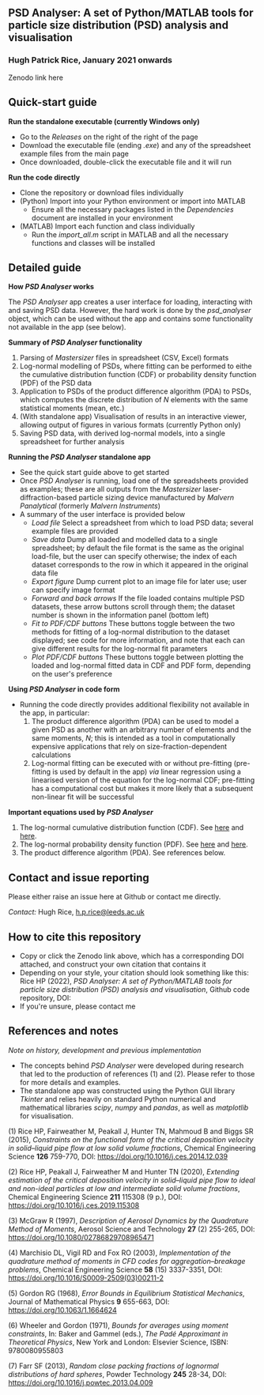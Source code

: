 ## **PSD Analyser: A set of Python/MATLAB tools for particle size distribution (PSD) analysis and visualisation**

### Hugh Patrick Rice, January 2021 onwards

Zenodo link here

## Quick-start guide

**Run the standalone executable (currently Windows only)**
- Go to the *Releases* on the right of the right of the page
- Download the executable file (ending *.exe*) and any of the spreadsheet example files from the main page
- Once downloaded, double-click the executable file and it will run

**Run the code directly**
- Clone the repository or download files individually
- (Python) Import into your Python environment or import into MATLAB
  - Ensure all the necessary packages listed in the *Dependencies* document are installed in your environment
- (MATLAB) Import each function and class individually
  - Run the *import_all.m* script in MATLAB and all the necessary functions and classes will be installed

## Detailed guide

**How *PSD Analyser* works**

The *PSD Analyser* app creates a user interface for loading, interacting with and saving PSD data. However, the hard work is done by the *psd_analyser* object, which can be used without the app and contains some functionality not available in the app (see below).

**Summary of *PSD Analyser* functionality**

1. Parsing of *Mastersizer* files in spreadsheet (CSV, Excel) formats
2. Log-normal modelling of PSDs, where fitting can be performed to eithe the cumulative distribution function (CDF) or probability density function (PDF) of the PSD data
3. Application to PSDs of the product difference algorithm (PDA) to PSDs, which computes the discrete distribution of *N* elements with the same statistical moments (mean, etc.)
4. (With standalone app) Visualisation of results in an interactive viewer, allowing output of figures in various formats (currently Python only)
5. Saving PSD data, with derived log-normal models, into a single spreadsheet for further analysis

**Running the *PSD Analyser* standalone app**

- See the quick start guide above to get started
- Once *PSD Analyser* is running, load one of the spreadsheets provided as examples; these are all outputs from the *Mastersizer* laser-diffraction-based particle sizing device manufactured by *Malvern Panalytical* (formerly *Malvern Instruments*)
- A summary of the user interface is provided below
  - *Load file* Select a spreadsheet from which to load PSD data; several example files are provided
  - *Save data* Dump all loaded and modelled data to a single spreadsheet; by default the file format is the same as the original load-file, but the user can specify otherwise; the index of each dataset corresponds to the row in which it appeared in the original data file
  - *Export figure* Dump current plot to an image file for later use; user can specify image format
  - *Forward and back arrows* If the file loaded contains multiple PSD datasets, these arrow buttons scroll through them; the dataset number is shown in the information panel (bottom left)
  - *Fit to PDF/CDF buttons* These buttons toggle between the two methods for fitting of a log-normal distribution to the dataset displayed; see code for more information, and note that each can give different results for the log-normal fit parameters
  - *Plot PDF/CDF buttons* These buttons toggle between plotting the loaded and log-normal fitted data in CDF and PDF form, depending on the user's preference

**Using *PSD Analyser* in code form**

- Running the code directly provides additional flexibility not available in the app, in particular:
  1. The product difference algorithm (PDA) can be used to model a given PSD as another with an arbitrary number of elements and the same moments, *N*; this is intended as a tool in computationally expensive applications that rely on size-fraction-dependent calculations
  2. Log-normal fitting can be executed with or without pre-fitting (pre-fitting is used by default in the app) *via* linear regression using a linearised version of the equation for the log-normal CDF; pre-fitting has a computational cost but makes it more likely that a subsequent non-linear fit will be successful

**Important equations used by *PSD Analyser***

1. The log-normal cumulative distribution function (CDF). See [here](https://en.wikipedia.org/wiki/Log-normal_distribution#Cumulative_distribution_function) and [here](https://mathworld.wolfram.com/LogNormalDistribution.html).
2. The log-normal probability density function (PDF). See [here](https://en.wikipedia.org/wiki/Log-normal_distribution#Probability_density_function) and [here](https://mathworld.wolfram.com/LogNormalDistribution.html).
3. The product difference algorithm (PDA). See references below.

## Contact and issue reporting

Please either raise an issue here at Github or contact me directly.

*Contact:* Hugh Rice, h.p.rice@leeds.ac.uk

## How to cite this repository

- Copy or click the Zenodo link above, which has a corresponding DOI attached, and construct your own citation that contains it
- Depending on your style, your citation should look something like this: Rice HP (2022), *PSD Analyser: A set of Python/MATLAB tools for particle size distribution (PSD) analysis and visualisation*, Github code repository, DOI: 
- If you're unsure, please contact me

## References and notes

*Note on history, development and previous implementation*
- The concepts behind *PSD Analyser* were developed during research that led to the production of references (1) and (2). Please refer to those for more details and examples.
- The standalone app was constructed using the Python GUI library *Tkinter* and relies heavily on standard Python numerical and mathematical libraries *scipy*, *numpy* and *pandas*, as well as *matplotlib* for visualisation.

(1) Rice HP, Fairweather M, Peakall J, Hunter TN, Mahmoud B and Biggs SR (2015), *Constraints on the functional form of the critical deposition velocity in solid–liquid pipe flow at low solid volume fractions*, Chemical Engineering Science **126** 759-770, DOI: https://doi.org/10.1016/j.ces.2014.12.039

(2) Rice HP, Peakall J, Fairweather M and Hunter TN (2020), *Extending estimation of the critical deposition velocity in solid–liquid pipe flow to ideal and non-ideal particles at low and intermediate solid volume fractions*, Chemical Engineering Science **211** 115308 (9 p.), DOI: https://doi.org/10.1016/j.ces.2019.115308

(3) McGraw R (1997), *Description of Aerosol Dynamics by the Quadrature Method of Moments*, Aerosol Science and Technology **27** (2) 255-265, DOI: https://doi.org/10.1080/02786829708965471

(4) Marchisio DL, Vigil RD and Fox RO (2003), *Implementation of the quadrature method of moments in CFD codes for aggregation–breakage problems*, Chemical Engineering Science **58** (15) 3337-3351, DOI: https://doi.org/10.1016/S0009-2509(03)00211-2

(5) Gordon RG (1968), *Error Bounds in Equilibrium Statistical Mechanics*, Journal of Mathematical Physics **9** 655-663, DOI: https://doi.org/10.1063/1.1664624

(6) Wheeler and Gordon (1971), *Bounds for averages using moment constraints*, In: Baker and Gammel (eds.), *The Padé Approximant in Theoretical Physics*, New York and London: Elsevier Science, ISBN: 9780080955803

(7) Farr SF (2013), *Random close packing fractions of lognormal distributions of hard spheres*, Powder Technology **245** 28-34, DOI: https://doi.org/10.1016/j.powtec.2013.04.009

